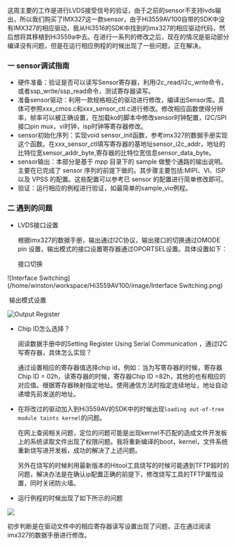 这周主要的工作是进行LVDS接受信号的验证，由于之前的sensor不支持lvds输出，所以我们购买了IMX327这一款sensor，由于Hi3559AV100自带的SDK中没有IMX327的相应驱动，我从Hi3516的SDK中找到的imx327的相应驱动代码，然后想将其移植到Hi3559a中去。在进行一系列的修改之后，现在的情况是驱动部分编译没有问题，但是在运行相应例程的时候出现了一些问题，正在解决。

### 一 sensor调试指南

- 硬件准备：验证是否可以读写Sensor寄存器，利用i2c_read/i2c_write命令，或者ssp_write/ssp_read命令，测试寄存器读写。
- 准备sensor驱动：利用一款规格相近的驱动进行修改，编译出Sensor库。具体可参照xxx_cmos.c和xxx_sensor_ctl.c进行修改。修改相应函数使得分辨率，帧率可以被正确设置，在加载ko的脚本中修改sensor时钟配置，I2C/SPI接口pin mux，vi时钟，isp时钟等寄存器修改。
- sensor初始化序列：实现void sensor_init函数，参考imx327的数据手册实现这个函数。在xxx_sensor_ctl填写寄存器的基地址sensor_i2c_addr，地址的比特位宽sensor_addr_byte,寄存器的比特位宽信息sensor_data_byte。
- sensor输出：本部分是基于 mpp 目录下的 sample 做整个通路的输出说明。主要在已完成了 sensor 序列的前提下做的。其步骤主要包括:MIPI、VI、ISP 以及 VPSS 的配置。这些配置可以参考已 sensor 的配置进行简单修改即可。
- 验证：运行相应的例程进行验证，如最简单的sample_vio例程。

### 二 遇到的问题

- LVDS接口设置

  根据imx327的数据手册，输出通过I2C协议，输出接口的切换通过OMODE pin 设置，输出模式的接口设置寄存器通过OPORTSEL设置。具体设置如下：

  接口切换

![Interface Switching](/home/winston/workspace/Hi3559AV100/image/Interface Switching.png)

​		输出模式设置

![Output Register](/home/winston/workspace/Hi3559AV100/image/OutputRegister.png)                    

- Chip ID怎么选择？

  阅读数据手册中的Setting Register Using Serial Communication ，通过I2C写寄存器，具体怎么实现？

  通过设置相应的寄存器值选择chip id，例如：当为写寄存器的时候，寄存器Chip ID = 02h，读寄存器的时候，寄存器Chip ID =82h，其他的也有相应的对应值。根据寄存器映射指定地址。使用通信方法时指定连续地址，地址自动递增先前发送的地址。

- 在将改过的驱动加入到Hi3559AV的SDK中的时候出现`loading out-of-tree module taints kernel`的问题。

  在网上查阅相关问题，定位的问题可能是出现kernel不匹配的造成文件开发板上的系统读取文件出现了权限问题。我将重新编译的boot，kernel，文件系统重新烧写进开发板，成功的解决了上述问题。

  另外在烧写的时候利用最新版本的Hitool工具烧写的时候可能遇到TFTP超时的问题，解决办法是在确认ip配置正确的前提下，修改烧写工具的TFTP属性设置，同时关闭防火墙。

- 运行例程的时候出现了如下所示的问题

![](/home/winston/workspace/Hi3559AV100/image/寄存器问题.png)

​	初步判断是在驱动文件中的相应寄存器读写设置出现了问题，正在通过阅读imx327的数据手册进行修改。